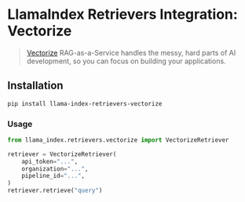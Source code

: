 # LlamaIndex Retrievers Integration: Vectorize

> [Vectorize](https://vectorize.io/) RAG-as-a-Service handles the messy, hard parts of AI development,
> so you can focus on building your applications.

## Installation

```bash
pip install llama-index-retrievers-vectorize
```

### Usage

```python
from llama_index.retrievers.vectorize import VectorizeRetriever

retriever = VectorizeRetriever(
    api_token="...",
    organization="...",
    pipeline_id="...",
)
retriever.retrieve("query")
```
